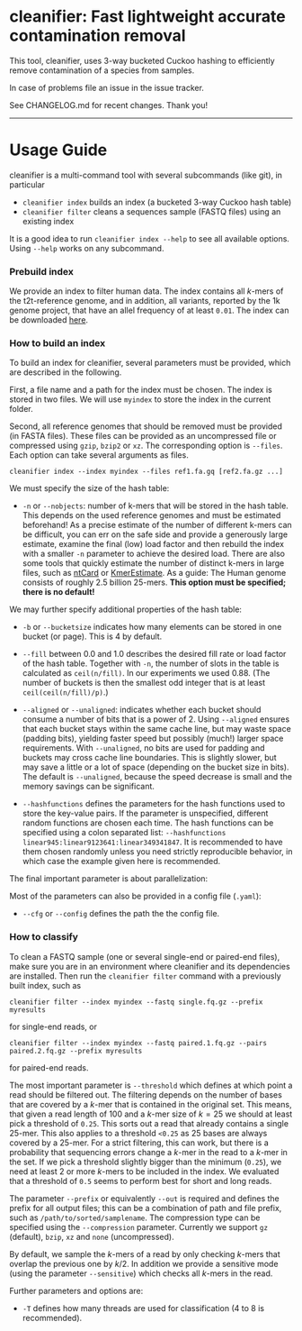 # cleanifier: Fast lightweight accurate contamination removal

This tool, cleanifier, uses 3-way bucketed Cuckoo hashing to efficiently remove contamination of a species from samples.


In case of problems file an issue in the issue tracker.

See CHANGELOG.md for recent changes.
Thank you!


----


# Usage Guide

cleanifier is a multi-command tool with several subcommands (like git), in particular
- `cleanifier index` builds an index (a bucketed 3-way Cuckoo hash table)
- `cleanifier filter` cleans a sequences sample (FASTQ files) using an existing index

It is a good idea to run `cleanifier index --help` to see all available options.
Using `--help` works on any subcommand.

### Prebuild index
We provide an index to filter human data.
The index contains all $k$-mers of the t2t-reference genome, and in addition, all variants, reported by the 1k genome project, that have an allel frequency of at least `0.01`.
The index can be downloaded [here](https://kingsx.cs.uni-saarland.de/index.php/s/9oTeKTobKE4fKgg).

### How to build an index

To build an index for cleanifier, several parameters must be provided, which are described in the following.

First, a file name and a path for the index must be chosen.
The index is stored in two files. We will use `myindex` to store the index in the current folder.

Second, all reference genomes that should be removed must be provided (in FASTA files).
These files can be provided as an uncompressed file or compressed using `gzip`, `bzip2` or `xz`.
The corresponding option is `--files`.
Each option can take several arguments as files. 
```
cleanifier index --index myindex --files ref1.fa.gq [ref2.fa.gz ...]
```

We must specify the size of the hash table:

- `-n` or  `--nobjects`: number of k-mers that will be stored in the hash table. This depends on the used reference genomes and must be estimated beforehand! As a precise estimate of the number of different k-mers can be difficult, you can err on the safe side and provide a generously large estimate, examine the final (low) load factor and then rebuild the index with a smaller `-n` parameter to achieve the desired load. There are also some tools that quickly estimate the number of distinct k-mers in large files, such as [ntCard](https://github.com/bcgsc/ntCard) or [KmerEstimate](https://github.com/srbehera11/KmerEstimate). As a guide: The Human genome consists of roughly 2.5 billion 25-mers.
**This option must be specified; there is no default!**


We may further specify additional properties of the hash table:

- `-b` or `--bucketsize` indicates how many elements can be stored in one bucket (or page). This is 4 by default.

- `--fill` between 0.0 and 1.0 describes the desired fill rate or load factor of the hash table.
Together with `-n`, the number of slots in the table is calculated as `ceil(n/fill)`. In our experiments we used 0.88. (The number of buckets is then the smallest odd integer that is at least `ceil(ceil(n/fill)/p)`.)

- `--aligned` or `--unaligned`: indicates whether each bucket should consume a number of bits that is a power of 2. Using `--aligned` ensures that each bucket stays within the same cache line, but may waste space (padding bits), yielding faster speed but possibly (much!) larger space requirements. With `--unaligned`, no bits are used for padding and buckets may cross cache line boundaries. This is slightly slower, but may save a little or a lot of space (depending on the bucket size in bits). The default is `--unaligned`, because the speed decrease is small and the memory savings can be significant.

- `--hashfunctions` defines the parameters for the hash functions used to store the key-value pairs. If the parameter is unspecified, different random functions are chosen each time. The hash functions can be specified using a colon separated list: `--hashfunctions linear945:linear9123641:linear349341847`. It is recommended to have them chosen randomly unless you need strictly reproducible behavior, in which case the example given here is recommended.

The final important parameter is about parallelization:

Most of the parameters can also be provided in a config file (`.yaml`):
- `--cfg` or `--config` defines the path the the config file.
 
### How to classify

To clean a FASTQ sample (one or several single-end or paired-end files), make sure you are in an environment where cleanifier and its dependencies are installed.
Then run the `cleanifier filter` command with a previously built index, such as
```
cleanifier filter --index myindex --fastq single.fq.gz --prefix myresults
```
for single-end reads, or 
```
cleanifier filter --index myindex --fastq paired.1.fq.gz --pairs paired.2.fq.gz --prefix myresults
```
for paired-end reads.

The most important parameter is `--threshold` which defines at which point a read should be filtered out.
The filtering depends on the number of bases that are covered by a $k$-mer that is contained in the original set.
This means, that given a read length of 100 and a $k$-mer size of $k=25$ we should at least pick a threshold of `0.25`. This sorts out a read that already contains a single 25-mer. This also applies to a threshold `<0.25` as 25 bases are always covered by a 25-mer.
For a strict filtering, this can work, but there is a probability that sequencing errors change a $k$-mer in the read to a $k$-mer in the set. If we pick a threshold slightly bigger than the minimum (`0.25`), we need at least 2 or more $k$-mers to be included in the index.
We evaluated that a threshold of `0.5` seems to perform best for short and long reads.

The parameter `--prefix` or equivalently `--out` is required and defines the prefix for all output files; this can be a combination of path and file prefix, such as `/path/to/sorted/samplename`.
The compression type can be specified using the `--compression` parameter.
Currently we support `gz` (default), `bzip`, `xz` and `none` (uncompressed).

By default, we sample the $k$-mers of a read by only checking $k$-mers that overlap the previous one by $k/2$.
In addition we provide a sensitive mode (using the parameter `--sensitive`) which checks all $k$-mers in the read.

Further parameters and options are:
- `-T` defines how many threads are used for classification (4 to 8 is recommended).
